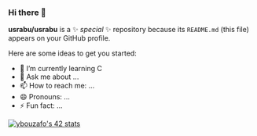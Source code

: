 ### Hi there 👋

**usrabu/usrabu** is a ✨ _special_ ✨ repository because its `README.md` (this file) appears on your GitHub profile.

Here are some ideas to get you started:

- 🌱 I’m currently learning C
- 💬 Ask me about ...
- 📫 How to reach me: ...
- 😄 Pronouns: ...
- ⚡ Fun fact: ...

[![ybouzafo's 42 stats](https://badge.mediaplus.ma/greenbinary/ybouzafo)](https://github.com/oakoudad/badge42)
